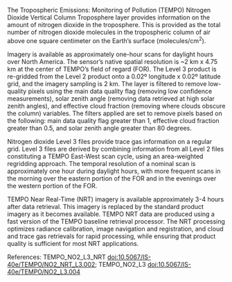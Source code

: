 The Tropospheric Emissions: Monitoring of Pollution (TEMPO) Nitrogen Dioxide Vertical Column Troposphere layer provides information on the amount of nitrogen dioxide in the troposphere. This is provided as the total number of nitrogen dioxide molecules in the tropospheric column of air above one square centimeter on the Earth’s surface (molecules/cm<sup>2</sup>).

Imagery is available as approximately one-hour scans for daylight hours over North America. The sensor’s native spatial resolution is ~2 km x 4.75 km at the center of TEMPO’s field of regard (FOR). The Level 3 product is re-gridded from the Level 2 product onto a 0.02º longitude x 0.02º latitude grid, and the imagery sampling is 2 km. The layer is filtered to remove low-quality pixels using the main data quality flag (removing low confidence measurements), solar zenith angle (removing data retrieved at high solar zenith angles), and effective cloud fraction (removing where clouds obscure the column) variables. The filters applied are set to remove pixels based on the following: main data quality flag greater than 1, effective cloud fraction greater than 0.5, and solar zenith angle greater than 80 degrees.

Nitrogen dioxide Level 3 files provide trace gas information on a regular grid. Level 3 files are derived by combining information from all Level 2 files constituting a TEMPO East-West scan cycle, using an area-weighted regridding approach. The temporal resolution of a nominal scan is approximately one hour during daylight hours, with more frequent scans in the morning over the eastern portion of the FOR and in the evenings over the western portion of the FOR.

TEMPO Near Real-Time (NRT) imagery is available approximately 3-4 hours after data retrieval. This imagery is replaced by the standard product imagery as it becomes available. TEMPO NRT data are produced using a fast version of the TEMPO baseline retrieval processor. The NRT processing optimizes radiance calibration, image navigation and registration, and cloud and trace gas retrievals for rapid processing, while ensuring that product quality is sufficient for most NRT applications.

References: TEMPO_NO2_L3_NRT [doi:10.5067/IS-40e/TEMPO/NO2_NRT_L3.002](https://doi.org/10.5067/IS-40e/TEMPO/NO2_NRT_L3.002);
TEMPO_NO2_L3 [doi:10.5067/IS-40e/TEMPO/NO2_L3.004](https://doi.org/10.5067/IS-40e/TEMPO/NO2_L3.004)